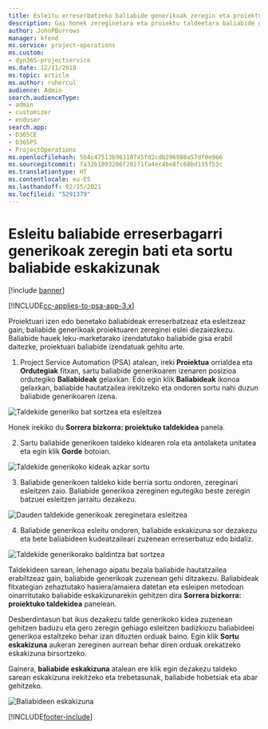 ```yaml
---
title: Esleitu erreserbatzeko baliabide generikoak zeregin eta proiektu talde bati
description: Gai honek zereginetara eta proiektu taldeetara baliabide generikoak erreserbatzeko informazioa eskaintzen du.
author: JohnPBurrows
manager: kfend
ms.service: project-operations
ms.custom:
- dyn365-projectservice
ms.date: 12/11/2018
ms.topic: article
ms.author: ruhercul
audience: Admin
search.audienceType:
- admin
- customizer
- enduser
search.app:
- D365CE
- D365PS
- ProjectOperations
ms.openlocfilehash: 5b4c47513b96310745fd2cdb296988a57df0e966
ms.sourcegitcommit: fa32b1893286f20271fa4ec4be8fc68bd135f53c
ms.translationtype: HT
ms.contentlocale: eu-ES
ms.lasthandoff: 02/15/2021
ms.locfileid: "5291379"
---
```

# <a name="assign-generic-bookable-resources-to-a-task-and-generate-resource-requirements"></a>Esleitu baliabide erreserbagarri generikoak zeregin bati eta sortu baliabide eskakizunak 

[!include [banner](../includes/psa-now-project-operations.md)]

[!INCLUDE[cc-applies-to-psa-app-3.x](../includes/cc-applies-to-psa-app-3x.md)]

Proiektuari izen edo benetako baliabideak erreserbatzeaz eta esleitzeaz gain, baliabide generikoak proiektuaren zereginei eslei diezaiezkezu. Baliabide hauek leku-marketarako izendatutako baliabide gisa erabil daitezke, proiektuari baliabide izendatuak gehitu arte. 

1. Project Service Automation (PSA) atalean, ireki **Proiektua** orrialdea eta **Ordutegiak** fitxan, sartu baliabide generikoaren izenaren posizioa ordutegiko **Baliabideak** gelaxkan. Edo egin klik **Baliabideak** ikonoa gelaxkan, baliabide hautatzailea irekitzeko eta ondoren sortu nahi duzun baliabide generikoaren izena.

![Taldekide generiko bat sortzea eta esleitzea](media/RM-how-to-9.png)

Honek irekiko du **Sorrera bizkorra: proiektuko taldekidea** panela. 

2. Sartu baliabide generikoen taldeko kidearen rola eta antolaketa unitatea eta egin klik **Gorde** botoian.

![Taldekide generikoko kideak azkar sortu](media/RM-how-to-10.png)

3. Baliabide generikoen taldeko kide berria sortu ondoren, zereginari esleitzen zaio. Baliabide generikoa zereginen egutegiko beste zeregin batzuei esleitzen jarraitu dezakezu.

![Dauden taldekide generikoak zereginetara esleitzea](media/RM-how-to-11.png)

4. Baliabide generikoa esleitu ondoren, baliabide eskakizuna sor dezakezu eta bete baliabideen kudeatzaileari zuzenean erreserbatuz edo bidaliz.

![Taldekide generikorako baldintza bat sortzea](media/RM-how-to-12.png)

Taldekideen sarean, lehenago aipatu bezala baliabide hautatzailea erabiltzeaz gain, baliabide generikoak zuzenean gehi ditzakezu. Baliabideak fitxategian zehaztutako hasiera/amaiera datetan eta esleipen metodoan oinarritutako baliabide eskakizunarekin gehitzen dira **Sorrera bizkorra: proiektuko taldekidea** panelean.

Desberdintasun bat ikus dezakezu talde generikoko kidea zuzenean gehitzen baduzu eta gero zeregin gehiago esleitzen badizkiozu baliabideei generikoa estaltzeko behar izan dituzten orduak baino. Egin klik **Sortu eskakizuna** aukeran zereginen aurrean behar diren orduak orekatzeko eskakizuna birsortzeko.

Gainera, **baliabide eskakizuna** atalean ere klik egin dezakezu taldeko sarean eskakizuna irekitzeko eta trebetasunak, baliabide hobetsiak eta abar gehitzeko.

![Baliabideen eskakizuna](media/RM-how-to-13.png)



[!INCLUDE[footer-include](../includes/footer-banner.md)]